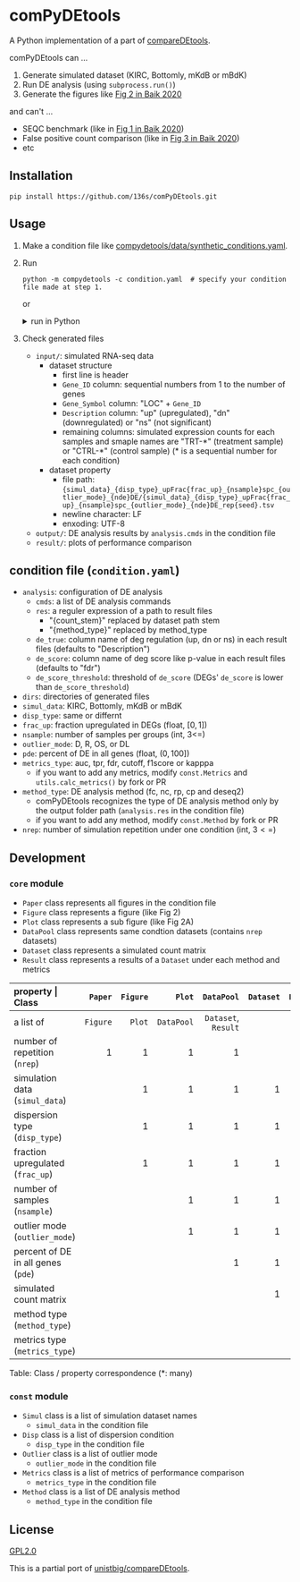 # comPyDEtools

A Python implementation of a part of [compareDEtools](https://github.com/unistbig/compareDEtools).

comPyDEtools can ...

1. Generate simulated dataset (KIRC, Bottomly, mKdB or mBdK)
2. Run DE analysis (using `subprocess.run()`)
3. Generate the figures like [Fig 2 in Baik 2020](https://doi.org/10.1371/journal.pone.0232271.g002)

and can't ...

- SEQC benchmark (like in [Fig 1 in Baik 2020](https://doi.org/10.1371/journal.pone.0232271.g001))
- False positive count comparison (like in [Fig 3 in Baik 2020](https://doi.org/10.1371/journal.pone.0232271.g003))
- etc

## Installation

```Shell
pip install https://github.com/136s/comPyDEtools.git
```

## Usage

1. Make a condition file like [compydetools/data/synthetic_conditions.yaml](https://github.com/136s/comPyDEtools/blob/main/compydetools/data/synthetic_conditions.yaml).

2. Run

    ```Shell
    python -m compydetools -c condition.yaml  # specify your condition file made at step 1.
    ```

    or

    <details>
    <summary>run in Python</summary>

    ```python
    from compydetools.condition import CONDITION, set_condition
    from compydetools.core import Paper
    from compydetools.utils import run_commands

    set_condition("condition.yaml")  # specify your condition file made at Usage 1.
    paper = Paper(nrep=CONDITION.nrep)
    paper.generate_datasets()
    for anal_res in run_commands(CONDITION.analysis.cmds):
        print(anal_res)
    paper.make()
    ```

    </details>

3. Check generated files

   - `input/`: simulated RNA-seq data
      - dataset structure
        - first line is header
        - `Gene_ID` column: sequential numbers from 1 to the number of genes
        - `Gene_Symbol` column: "LOC" + `Gene_ID`
        - `Description` column: "up" (upregulated), "dn" (downregulated) or "ns" (not significant)
        - remaining columns: simulated expression counts for each samples and smaple names are "TRT-\*" (treatment sample) or "CTRL-\*" (control sample) (\* is a sequential number for each condition)
      - dataset property
        - file path: `{simul_data}_{disp_type}_upFrac{frac_up}_{nsample}spc_{outlier_mode}_{nde}DE/{simul_data}_{disp_type}_upFrac{frac_up}_{nsample}spc_{outlier_mode}_{nde}DE_rep{seed}.tsv`
        - newline character: LF
        - enxoding: UTF-8
   - `output/`: DE analysis results by `analysis.cmds` in the condition file
   - `result/`: plots of performance comparison

## condition file (`condition.yaml`)

- `analysis`: configuration of DE analysis
  - `cmds`: a list of DE analysis commands
  - `res`: a reguler expression of a path to result files
    - "{count_stem}" replaced by dataset path stem
    - "{method_type}" replaced by method_type
  - `de_true`: column name of deg regulation (up, dn or ns) in each result files (defaults to "Description")
  - `de_score`: column name of deg score like p-value in each result files (defaults to "fdr")
  - `de_score_threshold`: threshold of `de_score` (DEGs' `de_score` is lower than `de_score_threshold`)
- `dirs`: directories of generated files
- `simul_data`: KIRC, Bottomly, mKdB or mBdK
- `disp_type`: same or differnt
- `frac_up`: fraction upregulated in DEGs (float, $[0, 1]$)
- `nsample`: number of samples per groups (int, 3<=)
- `outlier_mode`: D, R, OS, or DL
- `pde`: percent of DE in all genes (float, $(0, 100]$)
- `metrics_type`: auc, tpr, fdr, cutoff, f1score or kapppa
  - if you want to add any metrics, modify `const.Metrics` and `utils.calc_metrics()` by fork or PR
- `method_type`: DE analysis method (fc, nc, rp, cp and deseq2)
  - comPyDEtools recognizes the type of DE analysis method only by the output folder path (`analysis.res` in the condition file)
  - if you want to add any method, modify `const.Method` by fork or PR
- `nrep`: number of simulation repetition under one condition (int, $3<=$)

## Development

### `core` module

- `Paper` class represents all figures in the condition file
- `Figure` class represents a figure (like Fig 2)
- `Plot` class represents a sub figure (like Fig 2A)
- `DataPool` class represents same condtion datasets (contains `nrep` datasets)
- `Dataset` class represents a simulated count matrix
- `Result` class represents a results of a `Dataset` under each method and metrics

|property \| Class|`Paper`|`Figure`|`Plot`|`DataPool`|`Dataset`|`Result`|
|:----|----:|----:|----:|----:|----:|----:|
|a list of|`Figure`|`Plot`|`DataPool`|`Dataset`, `Result`| | |
|number of repetition (`nrep`)|1|1|1|1|||
|simulation data (`simul_data`)| |1|1|1|1|1|
|dispersion type (`disp_type`)| |1|1|1|1|1|
|fraction upregulated (`frac_up`)| |1|1|1|1|1|
|number of samples (`nsample`)| | |1|1|1|1|
|outlier mode (`outlier_mode`)| | |1|1|1|1|
|percent of DE in all genes (`pde`)| | | |1|1|1|
|simulated count matrix| | | | |1|1|
|method type (`method_type`)| | | | | |\*|
|metrics type (`metrics_type`)| | | | | |\*|

Table: Class / property correspondence (\*: many)

### `const` module

- `Simul` class is a list of simulation dataset names
  - `simul_data` in the condition file
- `Disp` class is a list of dispersion condition
  - `disp_type` in the condition file
- `Outlier` class is a list of outlier mode
  - `outlier_mode` in the condition file
- `Metrics` class is a list of metrics of performance comparison
  - `metrics_type` in the condition file
- `Method` class is a list of DE analysis method
  - `method_type` in the condition file

## License

[GPL2.0](https://choosealicense.com/licenses/gpl-2.0/)

This is a partial port of [unistbig/compareDEtools](https://github.com/unistbig/compareDEtools).
